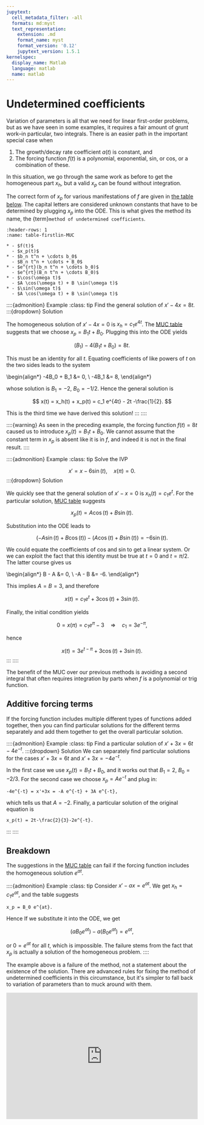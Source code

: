 ```yaml
---
jupytext:
  cell_metadata_filter: -all
  formats: md:myst
  text_representation:
    extension: .md
    format_name: myst
    format_version: '0.12'
    jupytext_version: 1.5.1
kernelspec:
  display_name: Matlab
  language: matlab
  name: matlab
---
```

# Undetermined coefficients

Variation of parameters is all that we need for linear first-order problems, but as we have seen in some examples, it requires a fair amount of grunt work–in particular, two integrals. There is an easier path in the important special case when

1. The growth/decay rate coefficient $a(t)$ is constant, and
2. The forcing function $f(t)$ is a polynomial, exponential, sin, or cos, or a combination of these.

In this situation, we go through the same work as before to get the homogeneous part $x_h$, but a valid $x_p$ can be found without integration.

The correct form of $x_p$ for various manifestations of $f$ are given in [the table below](table-firstlin-MUC). The capital letters are considered unknown constants that have to be determined by plugging $x_p$ into the ODE. This is what gives the method its name, the {term}`method of undetermined coefficients`.

```{list-table} Particular solutions for the method of undetermined coefficients.
:header-rows: 1
:name: table-firstlin-MUC

* - $f(t)$
  - $x_p(t)$
* - $b_n t^n + \cdots b_0$
  - $B_n t^n + \cdots + B_0$
* - $e^{rt}(b_n t^n + \cdots b_0)$
  - $e^{rt}(B_n t^n + \cdots B_0)$
* - $\cos(\omega t)$
  - $A \cos(\omega t) + B \sin(\omega t)$
* - $\sin(\omega t)$
  - $A \cos(\omega t) + B \sin(\omega t)$
```

::::{admonition} Example
:class: tip
Find the general solution of $x'-4x=8t$.
:::{dropdown} Solution

The homogeneous solution of $x'-4x=0$ is $x_h=c_1 e^{4t}$. The [MUC table](table-firstlin-MUC) suggests that we choose $x_p=B_1t + B_0$. Plugging this into the ODE yields

$$
(B_1) - 4(B_1t + B_0) = 8t.
$$

This must be an identity for all $t$. Equating coefficients of like powers of $t$ on the two sides leads to the system

\begin{align*}
-4B_0 + B_1 &= 0, \\ 
-4B_1 &= 8,
\end{align*}

whose solution is $B_1=-2$, $B_0=-1/2$. Hence the general solution is

$$
x(t) = x_h(t) + x_p(t) = c_1 e^{4t} - 2t -\frac{1}{2}.
$$

This is the third time we have derived this solution!
:::
::::

::::{warning}
As seen in the preceding example, the forcing function $f(t)=8t$ caused us to introduce $x_p(t) = B_1t + B_0$. We cannot assume that the constant term in $x_p$ is absent like it is in $f$, and indeed it is not in the final result.
::::

::::{admonition} Example
:class: tip
Solve the IVP

$$
x' = x - 6 \sin(t), \quad x(\pi) = 0.
$$
:::{dropdown} Solution

We quickly see that the general solution of $x'-x=0$ is $x_h(t)=c_1e^t$. For the particular solution, [MUC table](table-firstlin-MUC) suggests

$$
x_p(t) = A \cos(t) + B \sin(t).
$$

Substitution into the ODE leads to

$$
(-A\sin(t) + B\cos(t)) - (A\cos(t) + B\sin(t)) = -6\sin(t).
$$

We could equate the coefficients of cos and sin to get a linear system. Or we can exploit the fact that this identity must be true at $t=0$ and $t=\pi/2$. The latter course gives us

\begin{align*}
B - A &= 0, \\ 
-A - B &= -6.
\end{align*}

This implies $A=B=3$, and therefore

$$
x(t) = c_1 e^t + 3\cos(t) + 3\sin(t).
$$

Finally, the initial condition yields

$$
0 = x(\pi) = c_1 e^\pi - 3 \quad \Rightarrow \quad c_1 = 3 e^{-\pi},
$$

hence

$$
x(t) = 3 e^{t-\pi} + 3\cos(t) + 3\sin(t).
$$
:::
::::

The benefit of the MUC over our previous methods is avoiding a second integral that often requires integration by parts when $f$ is a polynomial or trig function.

## Additive forcing terms

If the forcing function includes multiple different types of functions added together, then you can find particular solutions for the different terms separately and add them together to get the overall particular solution.

::::{admonition} Example
:class: tip
Find a particular solution of  $x'+3x=6t-4e^{-t}$.
:::{dropdown} Solution
We can separately find particular solutions for the cases $x'+3x=6t$ and $x'+3x=-4e^{-t}$. 

In the first case we use $x_p(t) = B_1t + B_0$, and it works out that $B_1=2$, $B_0=-2/3$. For the second case we choose $x_p=A e^{-t}$ and plug in:

```{math}
-4e^{-t} = x'+3x = -A e^{-t} + 3A e^{-t},
```

which tells us that $A=-2$. Finally, a particular solution of the original equation is

```{math}
x_p(t) = 2t-\frac{2}{3}-2e^{-t}.
```
:::
::::

## Breakdown

The suggestions in the [MUC table](table-firstlin-MUC) can fail if the forcing function includes the homogeneous solution $e^{at}$.

::::{admonition} Example
:class: tip
Consider $x'-ax=e^{at}$. We get $x_h=c_1e^{at}$, and the table suggests

```{math}
x_p = B_0 e^{at}.
```

Hence If we substitute it into the ODE, we get

$$
(aB_0 e^{at}) - a(B_0e^{at}) = e^{at},
$$

or $0=e^{at}$ for all $t$, which is impossible. The failure stems from the fact that $x_p$ is actually a solution of the homogeneous problem.
::::

The example above is a failure of the method, not a statement about the existence of the solution. There are advanced rules for fixing the method of undetermined coefficients in this circumstance, but it's simpler to fall back to variation of parameters than to muck around with them.

<div style="max-width:608px"><div style="position:relative;padding-bottom:66.118421052632%"><iframe id="kaltura_player" src="https://cdnapisec.kaltura.com/p/2358381/sp/235838100/embedIframeJs/uiconf_id/43030021/partner_id/2358381?iframeembed=true&playerId=kaltura_player&entry_id=1_me7y50fq&flashvars[streamerType]=auto&amp;flashvars[localizationCode]=en&amp;flashvars[leadWithHTML5]=true&amp;flashvars[sideBarContainer.plugin]=true&amp;flashvars[sideBarContainer.position]=left&amp;flashvars[sideBarContainer.clickToClose]=true&amp;flashvars[chapters.plugin]=true&amp;flashvars[chapters.layout]=vertical&amp;flashvars[chapters.thumbnailRotator]=false&amp;flashvars[streamSelector.plugin]=true&amp;flashvars[EmbedPlayer.SpinnerTarget]=videoHolder&amp;flashvars[dualScreen.plugin]=true&amp;flashvars[Kaltura.addCrossoriginToIframe]=true&amp;&wid=1_9o0ztxke" width="608" height="402" allowfullscreen webkitallowfullscreen mozAllowFullScreen allow="autoplay *; fullscreen *; encrypted-media *" sandbox="allow-forms allow-same-origin allow-scripts allow-top-navigation allow-pointer-lock allow-popups allow-modals allow-orientation-lock allow-popups-to-escape-sandbox allow-presentation allow-top-navigation-by-user-activation" frameborder="0" title="Kaltura Player" style="position:absolute;top:0;left:0;width:100%;height:100%"></iframe></div></div>